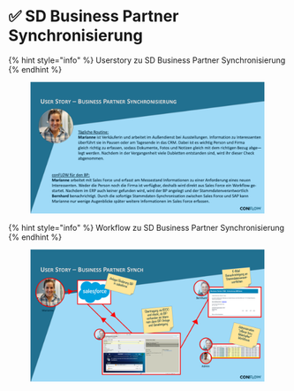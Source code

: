 # ✅ SD Business Partner Synchronisierung

{% hint style="info" %}
Userstory zu SD Business Partner Synchronisierung
{% endhint %}

<figure><img src="../../.gitbook/assets/Folie9 (2).png" alt=""><figcaption></figcaption></figure>

{% hint style="info" %}
Workflow zu SD Business Partner Synchronisierung
{% endhint %}

<figure><img src="../../.gitbook/assets/Folie10.png" alt=""><figcaption></figcaption></figure>

